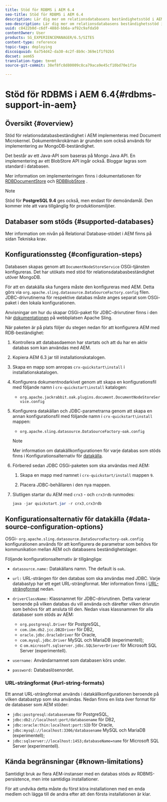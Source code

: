 ```yaml
---
title: Stöd för RDBMS i AEM 6.4
seo-title: Stöd för RDBMS i AEM 6.4
description: Lär dig mer om relationsdatabasens beständighetsstöd i AEM 6.4 och de tillgängliga konfigurationsalternativen.
seo-description: Lär dig mer om relationsdatabasens beständighetsstöd i AEM 6.4 och de tillgängliga konfigurationsalternativen.
uuid: c8422b0d-c6df-488d-bb6a-af92c9afda50
contentOwner: User
products: SG_EXPERIENCEMANAGER/6.5/SITES
content-type: reference
topic-tags: deploying
discoiquuid: 6a754d42-da30-4c2f-8b9c-369e1f1f92b5
docset: aem65
translation-type: tm+mt
source-git-commit: 38ef8fc8d80009c8ca79aca9e45cf10bd70e1f1e

---
```



# Stöd för RDBMS i AEM 6.4{#rdbms-support-in-aem}

## Översikt {#overview}

Stöd för relationsdatabasbeständighet i AEM implementeras med Document Microkernel. Dokumentmikrokärnan är grunden som också används för implementering av MongoDB-beständighet.

Det består av ett Java-API som baseras på Mongo Java API. En implementering av ett BlobStore API ingår också. Bloggar lagras som standard i databasen.

Mer information om implementeringen finns i dokumentationen för [RDBDocumentStore](https://jackrabbit.apache.org/oak/docs/apidocs/org/apache/jackrabbit/oak/plugins/document/rdb/RDBDocumentStore.html) och [RDBBlobStore](https://jackrabbit.apache.org/oak/docs/apidocs/org/apache/jackrabbit/oak/plugins/document/rdb/RDBBlobStore.html) .

>[!NOTE]
>
>Stöd för **PostgreSQL 9.4** ges också, men endast för demoändamål. Den kommer inte att vara tillgänglig för produktionsmiljöer.

## Databaser som stöds {#supported-databases}

Mer information om nivån på Relational Database-stödet i AEM finns på sidan [](/help/sites-deploying/technical-requirements.md)Tekniska krav.

## Konfigurationssteg {#configuration-steps}

Databasen skapas genom att `DocumentNodeStoreService` OSGi-tjänsten konfigureras. Det har utökats med stöd för relationsdatabasbeständighet utöver MongoDB.

För att en datakälla ska fungera måste den konfigureras med AEM. Detta görs via `org.apache.sling.datasource.DataSourceFactory.config` filen. JDBC-drivrutinerna för respektive databas måste anges separat som OSGi-paket i den lokala konfigurationen.

Anvisningar om hur du skapar OSGi-paket för JDBC-drivrutiner finns i den här [dokumentationen](https://sling.apache.org/documentation/bundles/datasource-providers.html#convert-driver-jars-to-bundle) på webbplatsen Apache Sling.

När paketen är på plats följer du stegen nedan för att konfigurera AEM med RDB-beständighet:

1. Kontrollera att databasdaemon har startats och att du har en aktiv databas som kan användas med AEM.
1. Kopiera AEM 6.3 jar till installationskatalogen.
1. Skapa en mapp som anropas `crx-quickstart\install` i installationskatalogen.
1. Konfigurera dokumentnodarkivet genom att skapa en konfigurationsfil med följande namn i `crx-quickstart\install` katalogen:

   * `org.apache.jackrabbit.oak.plugins.document.DocumentNodeStoreService.config`

1. Konfigurera datakällan och JDBC-parametrarna genom att skapa en annan konfigurationsfil med följande namn i `crx-quickstart\install` mappen:

   * `org.apache.sling.datasource.DataSourceFactory-oak.config`
   >[!NOTE]
   >
   >Mer information om datakällkonfigurationen för varje databas som stöds finns i Konfigurationsalternativ för [datakälla](/help/sites-deploying/rdbms-support-in-aem.md#data-source-configuration-options).

1. Förbered sedan JDBC OSGi-paketen som ska användas med AEM:

   1. Skapa en mapp med namnet i `crx-quickstart/install` mappen `9`.

   1. Placera JDBC-behållaren i den nya mappen.

1. Slutligen startar du AEM med `crx3` - och `crx3rdb` runmodes:

   ```java
   java -jar quickstart.jar -r crx3,crx3rdb
   ```

## Konfigurationsalternativ för datakälla {#data-source-configuration-options}

OSGi- `org.apache.sling.datasource.DataSourceFactory-oak.config` konfigurationen används för att konfigurera de parametrar som behövs för kommunikation mellan AEM och databasens beständighetslager.

Följande konfigurationsalternativ är tillgängliga:

* `datasource.name:` Datakällans namn. The default is `oak`.

* `url:` URL-strängen för den databas som ska användas med JDBC. Varje databastyp har ett eget URL-strängformat. Mer information finns i [URL-strängformat](/help/sites-deploying/rdbms-support-in-aem.md#url-string-formats) nedan.

* `driverClassName:` Klassnamnet för JDBC-drivrutinen. Detta varierar beroende på vilken databas du vill använda och därefter vilken drivrutin som behövs för att ansluta till den. Nedan visas klassnamnen för alla databaser som stöds av AEM:

   * `org.postgresql.Driver` för PostgreSQL,
   * `com.ibm.db2.jcc.DB2Driver` för DB2,
   * `oracle.jdbc.OracleDriver` för Oracle,
   * `com.mysql.jdbc.Driver` MySQL och MariaDB (experimentell);
   * c `om.microsoft.sqlserver.jdbc.SQLServerDriver` för Microsoft SQL Server (experimentell).

* `username:` Användarnamnet som databasen körs under.

* `password:` Databaslösenordet.

### URL-strängformat {#url-string-formats}

Ett annat URL-strängformat används i datakällkonfigurationen beroende på vilken databastyp som ska användas. Nedan finns en lista över format för de databaser som AEM stöder:

* `jdbc:postgresql:databasename` för PostgreSQL,
* `jdbc:db2://localhost:port/databasename` för DB2,
* `jdbc:oracle:thin:localhost:port:SID` för Oracle,
* `jdbc:mysql://localhost:3306/databasename` MySQL och MariaDB (experimentell);
* `jdbc:sqlserver://localhost:1453;databaseName=name` för Microsoft SQL Server (experimentell).

## Kända begränsningar {#known-limitations}

Samtidigt bruk av flera AEM-instanser med en databas stöds av RDBMS-persistence, men inte samtidiga installationer.

För att undvika detta måste du först köra installationen med en enda medlem och lägga till de andra efter att den första installationen är klar.

